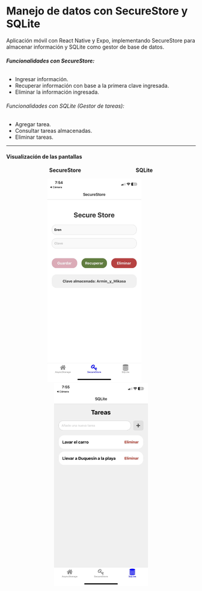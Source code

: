 # Manejo de datos con SecureStore y SQLite

Aplicación móvil con React Native y Expo, implementando SecureStore para almacenar información y SQLite como gestor de base de datos.

###### **Funcionalidades con SecureStore:**

* Ingresar información.
* Recuperar información con base a la primera clave ingresada.
* Eliminar la información ingresada.

###### Funcionalidades con SQLite (Gestor de tareas):

* Agregar tarea.
* Consultar tareas almacenadas.
* Eliminar tareas.

---

#### Visualización de las pantallas

<p align="center">
<b>SecureStore</b> &nbsp;&nbsp;&nbsp;&nbsp;&nbsp;&nbsp;&nbsp;&nbsp;&nbsp;&nbsp;&nbsp;&nbsp;&nbsp;&nbsp;&nbsp;&nbsp;&nbsp;&nbsp;&nbsp;&nbsp;&nbsp;&nbsp;&nbsp;&nbsp;&nbsp;&nbsp;&nbsp;&nbsp;&nbsp;&nbsp;&nbsp;&nbsp;&nbsp;&nbsp;&nbsp; <b>SQLite</b>
</p>
<p align="center">
<img src="image/README/1741139449282.jpg" alt="Pantalla de SecureStore" width="250" height="541">
&nbsp;&nbsp;&nbsp;&nbsp;&nbsp;&nbsp;&nbsp;&nbsp;
<img src="image/README/1741139515855.jpg" alt="Pantalla de SQLite" width="250" height="541">
</p>

